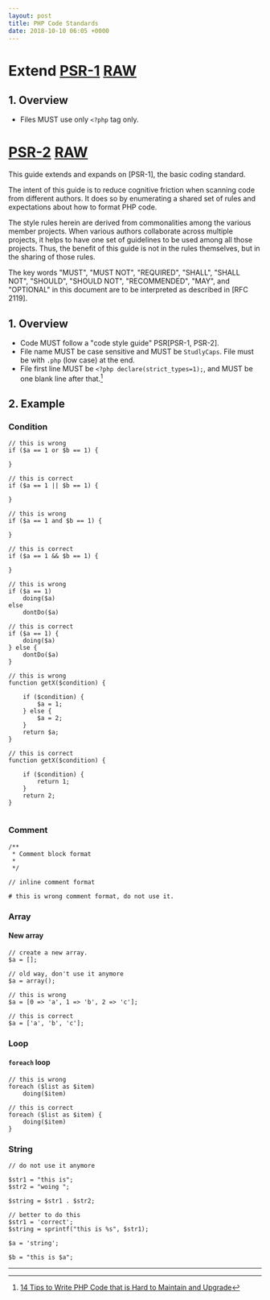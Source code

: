 ```yaml
---
layout: post
title: PHP Code Standards
date: 2018-10-10 06:05 +0000
---
```




# Extend [PSR-1](https://www.php-fig.org/psr/psr-1/) [RAW](https://raw.githubusercontent.com/php-fig/fig-standards/master/accepted/PSR-1-basic-coding-standard.md)
## 1. Overview
- Files MUST use only `<?php` tag only.


# [PSR-2](https://www.php-fig.org/psr/psr-2/) [RAW](https://raw.githubusercontent.com/php-fig/fig-standards/master/accepted/PSR-2-coding-style-guide.md)

This guide extends and expands on [PSR-1], the basic coding standard.

The intent of this guide is to reduce cognitive friction when scanning code from different authors. It does so by enumerating a shared set of rules and expectations about how to format PHP code.

The style rules herein are derived from commonalities among the various member projects. When various authors collaborate across multiple projects, it helps to have one set of guidelines to be used among all those projects. Thus, the benefit of this guide is not in the rules themselves, but in the sharing of those rules.

The key words "MUST", "MUST NOT", "REQUIRED", "SHALL", "SHALL NOT", "SHOULD", "SHOULD NOT", "RECOMMENDED", "MAY", and "OPTIONAL" in this document are to be interpreted as described in [RFC 2119].


## 1. Overview
- Code MUST follow a "code style guide" PSR[PSR-1, PSR-2].
- File name MUST be case sensitive and MUST be `StudlyCaps`. File must be with `.php` (low case) at the end.
- File first line MUST be `<?php declare(strict_types=1);`, and MUST be one blank line after that.[^1]



[^1]: [14 Tips to Write PHP Code that is Hard to Maintain and Upgrade](https://www.tomasvotruba.cz/blog/2018/11/26/14-tips-to-write-php-code-that-is-hard-to-maintain-and-upgrade/)



## 2. Example

### Condition

```
// this is wrong
if ($a == 1 or $b == 1) {

}

// this is correct
if ($a == 1 || $b == 1) {

}
```

```
// this is wrong
if ($a == 1 and $b == 1) {

}

// this is correct
if ($a == 1 && $b == 1) {

}
```


```
// this is wrong
if ($a == 1)
	doing($a)
else 
	dontDo($a)

// this is correct
if ($a == 1) {
	doing($a)
} else {
	dontDo($a)
}

```



```
// this is wrong
function getX($condition) {
	
	if ($condition) {
		$a = 1;
	} else {
		$a = 2;
	}
	return $a;
}

// this is correct
function getX($condition) {
	
	if ($condition) {
		return 1;
	}
	return 2;
}


```


### Comment
```
/**
 * Comment block format 
 * 
 */

// inline comment format

# this is wrong comment format, do not use it.

```

### Array

#### New array
```
// create a new array.
$a = []; 

// old way, don't use it anymore
$a = array();

```

```
// this is wrong
$a = [0 => 'a', 1 => 'b', 2 => 'c'];

// this is correct
$a = ['a', 'b', 'c'];
```


### Loop

#### `foreach` loop

```
// this is wrong
foreach ($list as $item)
	doing($item)

// this is correct
foreach ($list as $item) {
	doing($item)
}

```

### String

```
// do not use it anymore

$str1 = "this is";
$str2 = "woing ";

$string = $str1 . $str2;

// better to do this
$str1 = 'correct';
$string = sprintf("this is %s", $str1);
```


```
$a = 'string';

$b = "this is $a";
```

---
